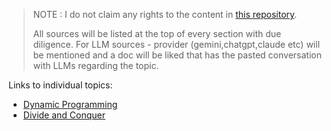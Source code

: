 > NOTE : I do not claim any rights to the content in [this repository](https://github.com/chandrakanth-c/patterns-in-algorithms/tree/main). 
>
> All sources will be listed at the top of every section with due diligence.
> For LLM sources - provider (gemini,chatgpt,claude etc) will
> be mentioned and a doc will be liked that has the pasted
> conversation with LLMs regarding the topic.

Links to individual topics:
* [Dynamic Programming](https://github.com/chandrakanth-c/patterns-in-algorithms/edit/main/dynamic-programming.md)
* [Divide and Conquer](https://github.com/chandrakanth-c/patterns-in-algorithms/blob/main/divide-and-conquer.md)

